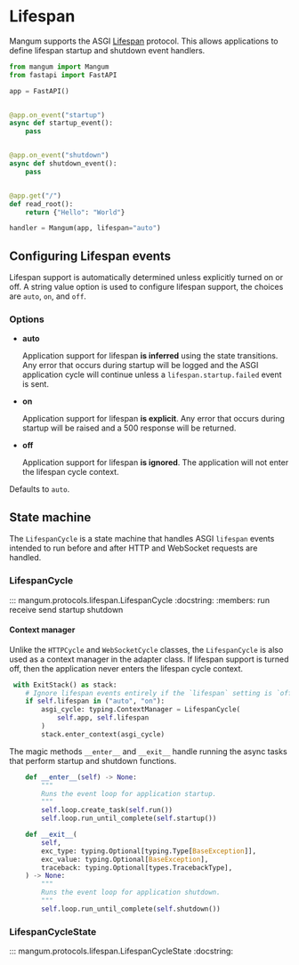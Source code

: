 # Lifespan

Mangum supports the ASGI [Lifespan](https://asgi.readthedocs.io/en/latest/specs/lifespan.html) protocol. This allows applications to define lifespan startup and shutdown event handlers.

```python
from mangum import Mangum
from fastapi import FastAPI

app = FastAPI()


@app.on_event("startup")
async def startup_event():
    pass


@app.on_event("shutdown")
async def shutdown_event():
    pass


@app.get("/")
def read_root():
    return {"Hello": "World"}

handler = Mangum(app, lifespan="auto")
```

## Configuring Lifespan events

Lifespan support is automatically determined unless explicitly turned on or off. A string value option is used to configure lifespan support, the choices are `auto`, `on`, and `off`. 

### Options

- **auto**
    
    Application support for lifespan **is inferred** using the state transitions. Any error that occurs during startup will be logged and the ASGI application cycle will continue unless a `lifespan.startup.failed` event is sent.

- **on**
    
    Application support for lifespan **is explicit**. Any error that occurs during startup will be raised and a 500 response will be returned.

- **off**
    
    Application support for lifespan **is ignored**. The application will not enter the lifespan cycle context.

Defaults to `auto`.

## State machine

The `LifespanCycle` is a state machine that handles ASGI `lifespan` events intended to run before and after HTTP and WebSocket requests are handled. 

### LifespanCycle

::: mangum.protocols.lifespan.LifespanCycle
    :docstring:
    :members: run receive send startup shutdown 

#### Context manager

Unlike the `HTTPCycle` and `WebSocketCycle` classes, the `LifespanCycle` is also used as a context manager in the adapter class. If lifespan support is turned off, then the application never enters the lifespan cycle context.

```python
 with ExitStack() as stack:
    # Ignore lifespan events entirely if the `lifespan` setting is `off`.
    if self.lifespan in ("auto", "on"):
        asgi_cycle: typing.ContextManager = LifespanCycle(
            self.app, self.lifespan
        )
        stack.enter_context(asgi_cycle)
```

The magic methods `__enter__` and `__exit__` handle running the async tasks that perform startup and shutdown functions.

```python
    def __enter__(self) -> None:
        """
        Runs the event loop for application startup.
        """
        self.loop.create_task(self.run())
        self.loop.run_until_complete(self.startup())

    def __exit__(
        self,
        exc_type: typing.Optional[typing.Type[BaseException]],
        exc_value: typing.Optional[BaseException],
        traceback: typing.Optional[types.TracebackType],
    ) -> None:
        """
        Runs the event loop for application shutdown.
        """
        self.loop.run_until_complete(self.shutdown())
```

### LifespanCycleState

::: mangum.protocols.lifespan.LifespanCycleState
    :docstring:

